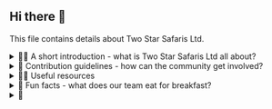 ## Hi there 👋

This file contains details about Two Star Safaris Ltd.

<details>
  <summary>🙋‍♀️ A short introduction - what is Two Star Safaris Ltd all about?</summary>
  <br>
  Founded in 2006, Two Star Safaris is a leading indigenous safari company in Kenya. We specialize in budget camping safaris and luxury tented and lodge safaris, offering a wide range of options for discerning travelers. Whether you're interested in climbing Mt. Kenya or Kilimanjaro, observing African wildlife, or relaxing on a beach holiday, we're just an email away.
</details>

<details>
  <summary>🌈 Contribution guidelines - how can the community get involved?</summary>
  <br>
  - Visit our <a href="https://github.com/twostarsafarisltd/.github/blob/main/Contributions.md" target="_blank">Contribution Guidelines</a> File.
</details>

<details>
  <summary>👩‍💻 Useful resources </summary>
  <br>
  &mdash; <a href="https://twostarsafaris.com" target="_blank">Two Star Safaris Website</a> <br>
  &mdash; <a href="https://github.com/twostarsafarisltd/.github/blob/main/README.md" target="_blank">Community Documents</a> (Contrbutions & Code of Conduct)
</details>

<details>
  <summary>🍿 Fun facts - what does our team eat for breakfast?</summary>
  <br>
  - Basically, coffee ☕
</details>

<details>
  <summary>🧙 </summary>
  <br>
  Remember, you can do mighty things with the power of <a href="https://docs.github.com/github/writing-on-github/getting-started-with-writing-and-formatting-on-github/basic-writing-and-formatting-syntax" target="_blank">Markdown</a>
</details>

